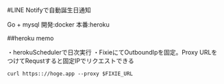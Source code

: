 #LINE Notifyで自動誕生日通知

Go + mysql
開発:docker
本番:heroku

##heroku memo

・herokuSchedulerで日次実行
・FixieにてOutboundIpを固定。Proxy URLをつけてRequstすると固定IPでリクエストできる

```shell
curl https:://hoge.app --proxy $FIXIE_URL
```